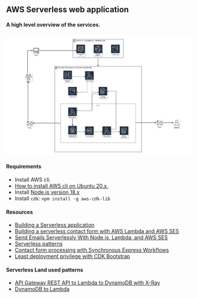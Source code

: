 ## AWS Serverless web application

#### A high level overview of the services.

![serverless-web-application-web-form-services.jpg](serverless-web-application-web-form-services.jpg)
#### Requirements
- Install AWS cli.
- [How to install AWS cli on Ubuntu 20.x.](https://gist.github.com/alecsandrapetruescu/78a17b5c2e530787fea25814f6ccbc53)
- Install [Node.js version 18.x](https://gist.github.com/alecsandrapetruescu/9e5d1b02f2a9644b14257c101c8dd332)
- Install `cdk`: `npm install -g aws-cdk-lib`


#### Resources
- [Building a Serverless application](https://aws.amazon.com/getting-started/hands-on/build-serverless-web-app-lambda-apigateway-s3-dynamodb-cognito/)
- [Building a serverless contact form with AWS Lambda and AWS SES](https://awstip.com/building-a-serverless-contact-form-with-aws-lambda-and-aws-ses-6c07de5323)
- [Send Emails Serverlessly With Node.js, Lambda, and AWS SES](https://betterprogramming.pub/send-emails-serverlessly-with-node-js-lambda-and-aws-ses-186cba40d695)
- [Serverless patterns](https://serverlessland.com/patterns)
- [Contact form processing with Synchronous Express Workflows](https://github.com/aws-samples/contact-form-processing-with-synchronous-express-workflows)
- [Least deployment privilege with CDK Bootstrap](https://betterdev.blog/cdk-bootstrap-least-deployment-privilege/)

#### Serverless Land used patterns
- [API Gateway REST API to Lambda to DynamoDB with X-Ray](https://serverlessland.com/patterns/apigw-lambda-dynamodb-xray-cdk)
- [DynamoDB to Lambda](https://serverlessland.com/patterns/dynamodb-lambda-cdk)

